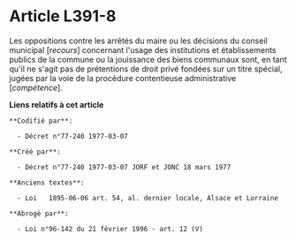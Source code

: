 # Article L391-8

Les oppositions contre les arrêtés du maire ou les décisions du conseil municipal [*recours*] concernant l'usage des
institutions et établissements publics de la commune ou la jouissance des biens communaux sont, en tant qu'il ne s'agit pas
de prétentions de droit privé fondées sur un titre spécial, jugées par la voie de la procédure contentieuse administrative
[*compétence*].

**Liens relatifs à cet article**

	**Codifié par**:

	  - Décret n°77-240 1977-03-07

	**Créé par**:

	  - Décret n°77-240 1977-03-07 JORF et JONC 18 mars 1977

	**Anciens textes**:

	  - Loi   1895-06-06 art. 54, al. dernier locale, Alsace et Lorraine

	**Abrogé par**:

	  - Loi n°96-142 du 21 février 1996 - art. 12 (V)

